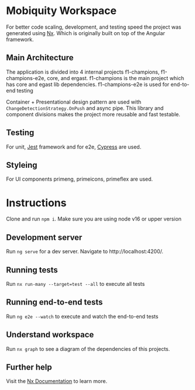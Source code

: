 # Mobiquity Workspace

For better code scaling, development, and testing speed the project was generated using [Nx](https://nx.dev). Which is originally built on top of the Angular framework.

## Main Architecture

The application is divided into 4 internal projects f1-champions, f1-champions-e2e, core, and ergast. f1-champions is the main project which has core and egast lib dependencies. f1-champions-e2e is used for end-to-end testing

Container + Presentational design pattern are used with `ChangeDetectionStrategy.OnPush` and async pipe. This library and component divisions makes the project more reusable and fast testable.

## Testing

For unit, [Jest](https://jestjs.io) framework and for e2e, [Cypress](https://www.cypress.io) are used.

## Styleing

For UI components primeng, primeicons, primeflex are used.

# Instructions

Clone and run `npm i`. Make sure you are using node v16 or upper version

## Development server

Run `ng serve` for a dev server. Navigate to http://localhost:4200/.

## Running tests

Run `nx run-many --target=test --all` to execute all tests

## Running end-to-end tests

Run `ng e2e --watch` to execute and watch the end-to-end tests

## Understand workspace

Run `nx graph` to see a diagram of the dependencies of this projects.

## Further help

Visit the [Nx Documentation](https://nx.dev/angular) to learn more.
